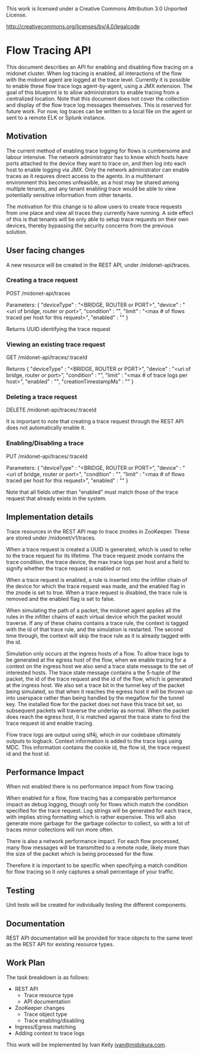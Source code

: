 This work is licensed under a Creative Commons Attribution 3.0 Unported
License.

http://creativecommons.org/licenses/by/4.0/legalcode

# Flow Tracing API

This document describes an API for enabling and disabling flow tracing
on a midonet cluster. When log tracing is enabled, all interactions of
the flow with the midonet agent are logged at the trace level.
Currently it is possible to enable these flow trace logs
agent-by-agent, using a JMX extension. The goal of this blueprint is
to allow administrators to enable tracing from a centralized
location. Note that this document does not cover the collection and
display of the flow trace log messages themselves. This is reserved
for future work. For now, log traces can be written to a local file on
the agent or sent to a remote ELK or Splunk instance.

## Motivation

The current method of enabling trace logging for flows is cumbersome
and labour intensive. The network administrator has to know which
hosts have ports attached to the device they want to trace on, and
then log into each host to enable logging via JMX. Only the network
administrator can enable traces as it requires direct access to the
agents. In a multitenant environment this becomes unfeasible, as a
host may be shared among multiple tenants, and any tenant enabling
trace would be able to view potentially sensitive information from
other tenants.

The motivation for this change is to allow users to create trace
requests from one place and view all traces they currently have
running. A side effect of this is that tenants will be only able to
setup trace requests on their own devices, thereby bypassing the
security concerns from the previous solution.

## User facing changes

A new resource will be created in the REST API, under
/midonet-api/traces.

### Creating a trace request

POST /midonet-api/traces

Parameters:
{ "deviceType" : "<BRIDGE, ROUTER or PORT>",
  "device"     : "<uri of bridge, router or port>",
  "condition"  : "<condition on which to trace for a given flow>",
  "limit" : "<max # of flows traced per host for this request>",
  "enabled" : "<whether to enable the trace from the start>" }

Returns UUID identifying the trace request

### Viewing an existing trace request

GET /midonet-api/traces/:traceId

Returns
{ "deviceType" : "<BRIDGE, ROUTER or PORT>",
  "device"    : "<uri of bridge, router or port>”,
  "condition" : "<condition>",
  "limit" : "<max # of trace logs per host>",
  "enabled" : "<whether the trace is currently enabled>",
  "creationTimestampMs" : "<when the request was created>" }

### Deleting a trace request

DELETE /midonet-api/traces/:traceId

It is important to note that creating a trace request through the REST
API does not automatically enable it.

### Enabling/Disabling a trace

PUT /midonet-api/traces/:traceId

Parameters:
{ "deviceType" : "<BRIDGE, ROUTER or PORT>",
  "device"     : "<uri of bridge, router or port>",
  "condition"  : "<condition on which to trace for a given flow>",
  "limit" : "<max # of flows traced per host for this request>",
  "enabled" : "<whether to enable or disable the trace>" }

Note that all fields other than "enabled" must match those of the trace
request that already exists in the system.

## Implementation details

Trace resources in the REST API map to trace znodes in
ZooKeeper. These are stored under /midonet/v1/traces.

When a trace request is created a UUID is generated, which is used to
refer to the trace request for its lifetime. The trace request znode
contains the trace condition, the trace device, the max trace logs per
host and a field to signify whether the trace request is enabled or
not.

When a trace request is enabled, a rule is inserted into the infilter
chain of the device for which the trace request was made, and the
enabled flag in the znode is set to true. When a trace request is
disabled, the trace rule is removed and the enabled flag is set to
false.

When simulating the path of a packet, the midonet agent applies all
the rules in the infilter chains of each virtual device which the
packet would traverse. If any of these chains contains a trace rule,
the context is tagged with the id of that trace rule, and the
simulation is restarted. The second time through, the context will
skip the trace rule as it is already tagged with the id.

Simulation only occurs at the ingress hosts of a flow. To allow trace
logs to be generated at the egress host of the flow, when we enable
tracing for a context on the ingress host we also send a trace state
message to the set of interested hosts. The trace state message
contains a the 5-tuple of the packet, the id of the trace request and
the id of the flow, which is generated at the ingress host. We also
set a trace bit in the tunnel key of the packet being simulated, so
that when it reaches the egress host it will be thrown up into
userspace rather than being handled by the megaflow for the tunnel
key. The installed flow for the packet does not have this trace bit
set, so subsequent packets will traverse the underlay as normal. When
the packet does reach the egress host, it is matched against the trace
state to find the trace request id and enable tracing.

Flow trace logs are output using slf4j, which in our codebase
ultimately outputs to logback. Context information is added to the
trace logs using MDC. This information contains the cookie id, the
flow id, the trace request id and the host id.

## Performance Impact

When not enabled there is no performance impact from flow tracing.

When enabled for a flow, flow tracing has a comparable performance
impact as debug logging, though only for flows which match the
condition specified for the trace request. Log strings will be
generated for each trace, with implies string formatting which is
rather expensive. This will also generate more garbage for the garbage
collector to collect, so with a lot of traces minor collections will
run more often.

There is also a network performance impact. For each flow processed,
many flow messages will be transmitted to a remote node, likely more
than the size of the packet which is being processed for the flow.

Therefore it is important to be specific when specifying a match
condition for flow tracing so it only captures a small percentage of
your traffic.

## Testing

Unit tests will be created for individually testing the different
components.

## Documentation

REST API documentation will be provided for trace objects to the same
level as the REST API for existing resource types.

## Work Plan

The task breakdown is as follows:

- REST API
  - Trace resource type
  - API documentation
- ZooKeeper changes
  - Trace object type
  - Trace enabling/disabling
- Ingress/Egress matching
- Adding context to trace logs

This work will be implemented by Ivan Kelly <ivan@midokura.com>.


